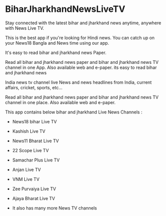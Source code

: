 # BiharJharkhandNewsLiveTV
 
Stay connected with the latest bihar and jharkhand news anytime, anywhere with News Live TV.

This is the best app if you're looking for Hindi news. You can catch up on your News18 Bangla and News time using our app.

It's easy to read bihar and jharkhand news Paper.

Read all bihar and jharkhand news paper and bihar and jharkhand news TV channel in one App.
Also available web and e-paper. its easy to read bihar and jharkhand news

India news tv channel live News and news headlines from India, current affairs, cricket, sports, etc...

Read all bihar and jharkhand news paper and bihar and jharkhand news TV channel in one place.
Also available web and e-paper.

This app contains below bihar and jharkhand Live News Channels :
- News18 bihar Live TV
- Kashish Live TV
- News11 Bharat Live TV
- 22 Scope Live TV
- Samachar Plus Live TV
- Anjan Live TV
- VNM Live TV
- Zee Purvaiya Live TV
- Ajaya Bharat Live TV

- It also has many more News TV channels
